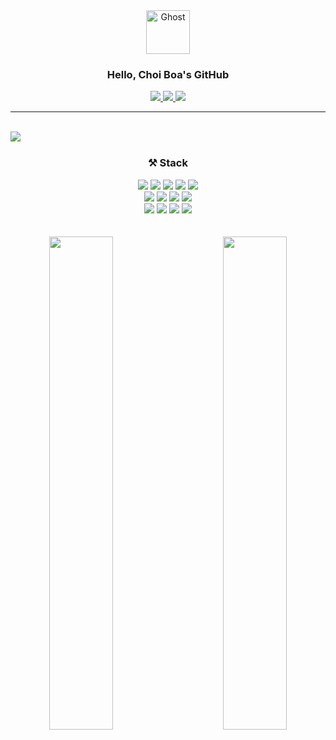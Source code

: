 <div align="center">

<img src="https://raw.githubusercontent.com/Tarikul-Islam-Anik/Animated-Fluent-Emojis/master/Emojis/Smilies/Ghost.png" alt="Ghost" width="70" height="70" />
    
  ### Hello, Choi Boa's GitHub

<a href="https://hits.seeyoufarm.com"> 
  <img src="https://hits.seeyoufarm.com/api/count/incr/badge.svg?url=https%3A%2F%2Fgithub.com%2FswallowedB%2F&count_bg=%23000000&title_bg=%23000000&icon=github.svg&icon_color=%23FFFFFF&title=GitHub&edge_flat=false"/>
</a>
<a href="https://velog.io/@swallowed_o0"> 
  <img src="https://img.shields.io/badge/Velog-20C997?style=flat-square&logo=Velog&logoColor=white"> 
</a>
<a href="mailto:https://mail.google.com/mail/u/0/?tab=rm&ogbl#inbox"> 
 <img src="https://img.shields.io/badge/Gmail-EA4335?style=flat-square&logo=Gmail&logoColor=white"> 
</a>

---


 <br>

<div align="center" >
  

<img align="left" src="https://github-readme-stats.vercel.app/api?username=swallowedB&show_icons=true&theme=github_dark&hide_border=true&hide_title=false&hide=stars,contribs"/>

<br/>

<div align="center" >
    
  ### ⚒ Stack
  <!-- 스택 -->
  <img src="https://img.shields.io/badge/HTML5-E34F26?style=flat-square&logo=html5&logoColor=white"/>
  <img src="https://img.shields.io/badge/CSS3-1572B6?style=flat-square&logo=CSS3&logoColor=white">
  <img src="https://img.shields.io/badge/JavaScript-F7DF1E?style=flat-square&logo=javascript&logoColor=black"/>
  <img src="https://img.shields.io/badge/React-29B6F6?style=flat-square&logo=React&logoColor=white"/>
  <img src="https://img.shields.io/badge/Tailwind CSS-26C6DA?style=flat-square&logo=Tailwind CSS&logoColor=white"/>
  <br>
  <img src="https://img.shields.io/badge/styled components-EC407A?style=flat-square&logo=styled-components&logoColor=white"/>
  <img src="https://img.shields.io/badge/Typescript-3178C6?style=flat-square&logo=Typescript&logoColor=white"/>
  <img src="https://img.shields.io/badge/Vue.js-26A69A?style=flat-square&logo=Vue.js&logoColor=white"/>
  <img src="https://img.shields.io/badge/Sass-F06292?style=flat-square&logo=Sass&logoColor=white"/>

  <!-- tools -->
  <br>
  <img src="https://img.shields.io/badge/Figma-2F0B3A?style=flat-square&logo=Figma&logoColor=white">
  <img src="https://img.shields.io/badge/Git-F05032?style=flat-square&logo=git&logoColor=white"/>
  <img src="https://img.shields.io/badge/Github-181717?style=flat-square&logo=Github&logoColor=white">
  <img src="https://img.shields.io/badge/Slack-4A154B?style=flat-square&logo=Slack&logoColor=white">
</div>
</div>

 <br>


 <br>

<div align="center">
<a href="https://velog-readme-stats.vercel.app/api/redirect?name=swallowed_o0&tag=TIL">
    <img align="left" src="https://velog-readme-stats.vercel.app/api?name=swallowed_o0&tag=TIL&color=dark" width="45%"/>
</a>
<a href="https://velog-readme-stats.vercel.app/api/redirect?name=swallowed_o0&tag=Devlog">
    <img align="right" src="https://velog-readme-stats.vercel.app/api?name=swallowed_o0&tag=Devlog&color=dark" width="45%"/>
</a>

</div>
